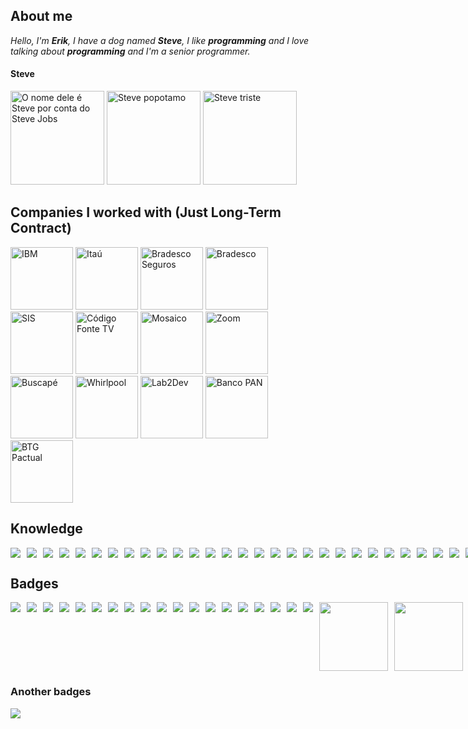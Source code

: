 ## About me
*Hello, I'm **Erik**, I have a dog named **Steve**, I like **programming** and I love talking about **programming** and I'm a senior programmer.*

#### Steve
<div>
<img title="O nome dele é Steve por conta do Steve Jobs" src="https://i.ibb.co/ScC5LLx/68747470733a2f2f692e6962622e636f2f526738396866312f746976652e706e67.png" height="150px" />
<img title="Steve popotamo" src="https://i.ibb.co/m9PDM8c/stevehipopotamo.jpg" height="150px" />
<img title="Steve triste" src="https://i.ibb.co/kgWYbBj/stevetriste.png" height="150px" />
</div>

## Companies I worked with (Just Long-Term Contract)
<div>
<img title="IBM" height="100px" src="https://www.ibm.com/design/language/dce3f5b8db2c0ff04296123f424b3d41/core_blue50_on_black.svg"/>
<img title="Itaú" height="100px" src="http://ongrenovar.com.br/images/itau-logo.jpg"/>
<img title="Bradesco Seguros" height="100px" width="100px" src="https://unioneseguros.com.br/wp-content/uploads/2016/08/Unione-seguros-bradesco-600x660.jpg"/>
<img title="Bradesco" height="100px" src="https://encrypted-tbn0.gstatic.com/images?q=tbn:ANd9GcT76Y8Kg3vkr8pHetdO3ELHzbU9OcaN-YtxQw&s"/>
<img title="SIS" height="100px" src="https://s3.sa-east-1.amazonaws.com/remotar-assets-prod/company-profile-pictures/clbqzrj4600dh0449erh6cjsm.jpg"/>
<img title="Código Fonte TV" height="100px" src="https://pesquisa.codigofonte.com.br/assets/codigofonte-icon.svg"/>
<img title="Mosaico" height="100px" src="https://media-exp1.licdn.com/dms/image/C4D0BAQH-7cYQqFTazA/company-logo_200_200/0/1612526531994?e=2147483647&v=beta&t=4xZoCNHlfr88hUrudi2hzqLtBIM5XfUzOQv7y4_RtVs"/>
<img title="Zoom" height="100px" src="https://99prod.s3.amazonaws.com/uploads/c59b13a4-ff9e-471c-b748-63e9de3f5b8a/thumb.png"/>
<img title="Buscapé" height="100px" src="https://i.ibb.co/pbszYkF/logo-buscape-12g-X0v.png"/>
<img title="Whirlpool" height="100px" width="100px" src="https://media.licdn.com/dms/image/C560BAQEc41FEInZ78g/company-logo_200_200/0/1635873911025?e=2147483647&v=beta&t=KEFgUu9wg28vPMRGlDBbK3ZEbOj2m881Uc95fRaVRpE"/>
<img title="Lab2Dev" height="100px" width="100px" src="https://media-exp1.licdn.com/dms/image/C4D0BAQEwCYn6K_p1HQ/company-logo_200_200/0/1625171402828?e=2147483647&v=beta&t=P8rfevTG6F-WCWxqTBNeJe3BfS9Ftz_f9XRO_KWf6k4"/>
<img title="Banco PAN" height="100px" width="100px" src="https://encrypted-tbn0.gstatic.com/images?q=tbn:ANd9GcSr8SiEb7MyG3xcucRsSu-kLItOVBpUa03hKQ&s"/>
<img title="BTG Pactual" height="100px" width="100px" src="https://encrypted-tbn0.gstatic.com/images?q=tbn:ANd9GcQ-8sr5CFtBgsBkJSkce5dtMKSJnR2m1964JQ&s"/>

## Knowledge
<div style="display: flex; gap: 10px;">
<img src="https://img.shields.io/badge/Python-3776AB?style=for-the-badge&logo=python&logoColor=white"/>
<img src="https://img.shields.io/badge/HTML5-E34F26?style=for-the-badge&logo=html5&logoColor=white"/>
<img src="https://img.shields.io/badge/CSS3-1572B6?style=for-the-badge&logo=css3&logoColor=white"/>
<img src="https://img.shields.io/badge/JavaScript-323330?style=for-the-badge&logo=javascript&logoColor=F7DF1E"/>
<img src="https://img.shields.io/badge/TypeScript-007ACC?style=for-the-badge&logo=typescript&logoColor=white"/>
<img src="https://img.shields.io/badge/C%2B%2B-00599C?style=for-the-badge&logo=c%2B%2B&logoColor=white"/>
<img src="https://img.shields.io/badge/C%23-239120?style=for-the-badge&logo=c-sharp&logoColor=white"/>
<img src="https://img.shields.io/badge/Java-ED8B00?style=for-the-badge&logo=java&logoColor=white"/>
<img src="https://img.shields.io/badge/Go-00ADD8?style=for-the-badge&logo=go&logoColor=white"/>
<img src="https://img.shields.io/badge/Pandas-2C2D72?style=for-the-badge&logo=pandas&logoColor=white"/>
<img src="https://img.shields.io/badge/TensorFlow-FF6F00?style=for-the-badge&logo=TensorFlow&logoColor=white"/>
<img src="https://img.shields.io/badge/MySQL-00000F?style=for-the-badge&logo=mysql&logoColor=white"/>
<img src="https://img.shields.io/badge/PostgreSQL-316192?style=for-the-badge&logo=postgresql&logoColor=white"/>
<img src="https://img.shields.io/badge/MongoDB-4EA94B?style=for-the-badge&logo=mongodb&logoColor=white"/>
<img src="https://img.shields.io/badge/Node.js-339933?style=for-the-badge&logo=nodedotjs&logoColor=white"/>
<img src="https://img.shields.io/badge/npm-CB3837?style=for-the-badge&logo=npm&logoColor=white"/>
<img src="https://img.shields.io/badge/Yarn-2C8EBB?style=for-the-badge&logo=yarn&logoColor=white"/>
<img src="https://img.shields.io/badge/Sass-CC6699?style=for-the-badge&logo=sass&logoColor=white"/>
<img src="https://img.shields.io/badge/R-276DC3?style=for-the-badge&logo=r&logoColor=white"/>
<img src="https://img.shields.io/badge/Scala-DC322F?style=for-the-badge&logo=scala&logoColor=white"/>
<img src="https://img.shields.io/badge/Rust-000000?style=for-the-badge&logo=rust&logoColor=white"/>
<img src="https://img.shields.io/badge/Gatsby-663399?style=for-the-badge&logo=gatsby&logoColor=white"/>
<img src="https://img.shields.io/badge/React-20232A?style=for-the-badge&logo=react&logoColor=61DAFB"/>
<img src="https://img.shields.io/badge/Electron-2B2E3A?style=for-the-badge&logo=electron&logoColor=9FEAF9"/>
<img src="https://img.shields.io/badge/Vue.js-35495E?style=for-the-badge&logo=vuedotjs&logoColor=4FC08D"/>
<img src="https://img.shields.io/badge/Angular-DD0031?style=for-the-badge&logo=angular&logoColor=white"/>
<img src="https://img.shields.io/badge/styled--components-DB7093?style=for-the-badge&logo=styled-components&logoColor=white"/>
<img src="https://img.shields.io/badge/Redux-593D88?style=for-the-badge&logo=redux&logoColor=white"/>
<img src="https://img.shields.io/badge/Django-092E20?style=for-the-badge&logo=django&logoColor=white"/>
<img src="https://img.shields.io/badge/Spring-6DB33F?style=for-the-badge&logo=spring&logoColor=white"/>
<img src="https://img.shields.io/badge/Flask-000000?style=for-the-badge&logo=flask&logoColor=white"/>
<img src="https://img.shields.io/badge/Docker-2CA5E0?style=for-the-badge&logo=docker&logoColor=white"/>
<img src="https://img.shields.io/badge/kubernetes-326ce5.svg?&style=for-the-badge&logo=kubernetes&logoColor=white"/>
<img src="https://img.shields.io/badge/nuxt.js-00C58E?style=for-the-badge&logo=nuxtdotjs&logoColor=white"/>
<img src="https://img.shields.io/badge/next.js-000000?style=for-the-badge&logo=nextdotjs&logoColor=white"/>
<img src="https://img.shields.io/badge/Git-F05032?style=for-the-badge&logo=git&logoColor=white"/>
<img src="https://img.shields.io/badge/Postman-FF6C37?style=for-the-badge&logo=Postman&logoColor=white"/>
<img src="https://img.shields.io/badge/Insomnia-5849be?style=for-the-badge&logo=Insomnia&logoColor=white"/>
<img src="https://img.shields.io/badge/Selenium-43B02A?style=for-the-badge&logo=Selenium&logoColor=white"/>
<img src="https://img.shields.io/badge/Swagger-85EA2D?style=for-the-badge&logo=Swagger&logoColor=white"/>
<img src="https://img.shields.io/badge/Junit5-25A162?style=for-the-badge&logo=junit5&logoColor=white"/>
<img src="https://img.shields.io/badge/Webpack-8DD6F9?style=for-the-badge&logo=Webpack&logoColor=white"/>
<img src="https://img.shields.io/badge/Jira-0052CC?style=for-the-badge&logo=Jira&logoColor=white"/>
<img src="https://img.shields.io/badge/Amazon_AWS-232F3E?style=for-the-badge&logo=amazon-aws&logoColor=white"/>
<img src="https://img.shields.io/badge/Oracle-F80000?style=for-the-badge&logo=oracle&logoColor=black" />
<img src="https://img.shields.io/badge/Heroku-430098?style=for-the-badge&logo=heroku&logoColor=white"/>
<img src="https://img.shields.io/badge/Netlify-00C7B7?style=for-the-badge&logo=netlify&logoColor=white"/>
<img src="https://img.shields.io/badge/Vercel-000000?style=for-the-badge&logo=vercel&logoColor=white"/>
<img src="https://img.shields.io/badge/Cloudflare-F38020?style=for-the-badge&logo=Cloudflare&logoColor=white"/>
</div>

## Badges
<div style="display: flex; gap: 10px;">
<a href="https://www.credly.com/badges/0d21da95-575f-418c-a768-60d998e78dd2" target="_blank"><img src="https://images.credly.com/size/110x110/images/bc08972c-3c7d-4b99-82a0-c94bcca36674/Badges_v8-07_Practitioner.png" /></a>
<a href="https://www.credly.com/badges/4926b01c-6531-4832-b93c-7d959d0066de" target="_blank"><img src="https://images.credly.com/size/110x110/images/a972f054-be07-4845-85c7-95c8d11852f5/IBM-Agile-Explorer.png" /></a>
<a href="https://www.credly.com/badges/b979dd2c-f07a-47bd-a04e-ea16cf790584" target="_blank"><img src="https://images.credly.com/size/110x110/images/84ac9eff-b8a2-4683-846b-f59887a73801/Python_101_Data_Science.png" /></a>
<a href="https://www.credly.com/badges/12f83f57-1382-4ccb-a8f6-aec7f4b86263" target="_blank"><img src="https://images.credly.com/size/110x110/images/2700b813-82b8-4232-9b36-5dcd5cd24584/Badges_v8-08_Co-Creator.png" /></a>
<a href="https://www.credly.com/badges/298b4ae8-7c87-4525-9640-6a4d9e04d56a" target="_blank"><img src="https://images.credly.com/size/110x110/images/2f9eee24-6834-4595-b2b6-e8e585190a0d/IBM-Blockchain-Essentials-V2.png" /></a>
<a href="https://www.credly.com/badges/67b23c5c-dfd0-4291-9817-1be849c200e6" target="_blank"><img src="https://images.credly.com/size/110x110/images/09f644d1-eed2-4279-bc49-1e26cddc9d3d/Team_Essentials.png" /></a>
<a href="https://www.credly.com/badges/133f6c3c-dfc9-46cc-ae5d-f50f57069cf2" target="_blank"><img src="https://images.credly.com/size/110x110/images/18cfda79-63fc-4a6d-a96c-2ffc9887cd3c/IBM-Quantum-Conversations.png" /></a>
<a href="https://www.credly.com/badges/6669b0b6-ee10-4cc4-ab90-e15034d81949" target="_blank"><img src="https://images.credly.com/size/110x110/images/ba34cb1c-4344-43f5-9685-55e2e901c0f0/Data_Analysis_using_Python.png" /></a>
<a href="https://www.credly.com/badges/0cb3a603-4697-43a5-becd-1ae040fdad4d" target="_blank"><img src="https://images.credly.com/size/110x110/images/f4f08b45-aa38-4242-8b05-dcdac6811504/Deep_Learning_Essentials.png" /></a>
<a href="https://www.credly.com/badges/5a9a06db-182c-4f98-bd7f-99381f066a66" target="_blank"><img src="https://images.credly.com/size/110x110/images/a704f109-687b-4690-bae0-e00eb61eea0d/Machine_Learning_with_R_-_CC_v2.png" /></a>
<a href="https://www.credly.com/badges/86fe5970-4bcc-4b18-965f-b16062f9d964" target="_blank"><img src="https://images.credly.com/size/110x110/images/d2cc88b1-1f59-41d2-9f1c-83190e3541e1/R_Essentials.png" /></a>
<a href="https://www.credly.com/badges/49e3d290-23fd-41da-858f-3a9f9cca6567" target="_blank"><img src="https://images.credly.com/size/110x110/images/28d68d08-7a26-4868-be2e-7bf32eeab4f8/Deep_Learning_Using_TensorFlow.png" /></a>
<a href="https://www.credly.com/badges/43d93a85-3cb0-4696-80b0-063a91642618" target="_blank"><img src="https://images.credly.com/size/110x110/images/fa1d5a32-416f-4370-be07-3a836072dedb/Watson_Visual_Recognition_-_2018.png" /></a>
<a href="https://www.credly.com/badges/882d7050-37bd-42aa-84b2-a62699103405" target="_blank"><img src="https://images.credly.com/size/110x110/images/cf63aec9-fe9a-439f-b536-985fa4f86f6e/SF-Optimize_Ops_with_AI_Intro.png" /></a>
<a href="https://www.credly.com/badges/abe96f13-2b28-4936-a4e9-d7c33e4a343a" target="_blank"><img src="https://images.credly.com/size/110x110/images/f32b9caf-748c-4df3-9954-2bd33f5e91be/Banking-Industry-Bronze.png" /></a>
<a href="https://www.credly.com/badges/003b991a-d583-4967-88a6-e0144fdb40e6" target="_blank"><img src="https://images.credly.com/size/110x110/images/7671b89f-4102-455a-be3a-0413b734a59b/IBM-Blockchain-Foundation-Developer-V2.png" /></a>
<a href="https://www.credly.com/badges/11a9a974-931c-42ab-8a5f-b9ce3634ad97" target="_blank"><img src="https://images.credly.com/size/110x110/images/9104d819-fab4-44db-a909-77771dcfb104/Accessibility-Advocate.png" /></a>
<a href="https://www.credly.com/badges/7e602952-a78e-4229-be06-18089e1f4fc7" target="_blank"><img src="https://images.credly.com/size/110x110/images/c6910aaf-5db0-490f-b896-340afbafff77/Privacy-Foundations.png" /></a>
<a href="https://www.credly.com/badges/fb34c1c6-44a4-4ea6-9c9e-d4dc1384aa06" target="_blank"><img src="https://images.credly.com/size/110x110/images/0c067956-9a64-45ee-8471-c794e3e3f57c/Data_Science_with_Scala_-_Pwr_by_Lightbend.png" /></a>
<a href="https://catalog-education.oracle.com/pls/certview/sharebadge?id=DD7E3F35204F758DE60A258EDD36E2B259C3A1438E8084FC39BCBEB73DEFD5B1" target="_blank"><img src="https://brm-workforce.oracle.com/pdf/certview/images/50_Oracle_Cloud_Infrastructure.png" height="110px" /></a>
<a href="https://www.credly.com/earner/earned/badge/dc87d162-e98b-4881-9324-ce46ab5d19a5" target="_blank"><img src="https://images.credly.com/size/340x340/images/8d34d489-84bf-4861-a4a0-9e9d68318c5c/Beyond_basics_of_Istio_on_Cloud_v2.png" height="110px" /></a>
<a href="https://www.credly.com/earner/earned/badge/7af4af43-4975-433b-bbc2-ce6e5e11c621" target="_blank"><img src="https://images.credly.com/size/340x340/images/08216781-93cb-4ba1-8110-8eb3401fa8ce/Docker_Essentials_-_ISDN.png" height="110px" /></a>
<a href="https://www.credly.com/earner/earned/badge/e5790111-fedb-41e3-927e-addbae9927a2" target="_blank"><img src="https://images.credly.com/size/340x340/images/054913b2-e271-49a2-a1a4-9bf1c1f9a404/CyberEssentials.png" height="110px" /></a>
<a href="https://www.credly.com/badges/9136dd39-a0a0-4795-a07e-1a4c10f1622e/public_url" target="_blank"><img src="https://images.credly.com/size/680x680/images/00634f82-b07f-4bbd-a6bb-53de397fc3a6/image.png" height="110px" /></a>
</div>

### Another badges
<div style="display: flex; gap: 10px;">
<a href="https://www.hackerrank.com/imerik1" target="_blank"><img src="https://img.shields.io/badge/-Hackerrank-2EC866?style=for-the-badge&logo=HackerRank&logoColor=white" /></a>
</div>
